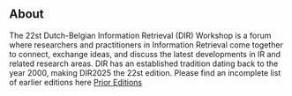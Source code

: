<br>

## About
The 22st Dutch-Belgian Information Retrieval (DIR) Workshop is a forum where researchers and practitioners in Information Retrieval come together to connect, exchange ideas, and discuss the latest developments in IR and related research areas. DIR has an established tradition dating back to the year 2000, making DIR2025 the 22st edition. Please find an incomplete list of earlier editions here
[Prior Editions](https://www.informatiewetenschap.org/dir-history.html)
